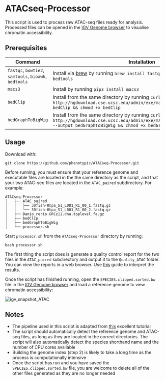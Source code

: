 # ATACseq-Processor

This script is used to process raw ATAC-seq files ready for analysis. Processed files can be opened in the [IGV Genome browser](https://software.broadinstitute.org/software/igv/) to visualise chromatin accessibility.



## Prerequisites

| Command | Installation |
| --- | --- |
| `fastqc`, `bowtie2`, `samtools`, `bioawk`, `bedtools` | Install via [brew](https://brew.sh) by running `brew install fastqc bowtie2 samtools bioawk bedtools` |
| `macs3` | Install by running `pip3 install macs3` |
| `bedClip` | Install from the same directory by running `curl http://hgdownload.cse.ucsc.edu/admin/exe/macOSX.x86_64/bedClip --output bedClip && chmod +x bedClip` |
| `bedGraphToBigWig` | Install from the same directory by running `curl http://hgdownload.cse.ucsc.edu/admin/exe/macOSX.x86_64/bedGraphToBigWig --output bedGraphToBigWig && chmod +x bedGraphToBigWig` |

## Usage

Download with:
```
git clone https://github.com/phenotypic/ATACseq-Processor.git
```

Before running, you must ensure that your reference genome and executable files are located in the the same directory as the script, and that your two ATAC-seq files are located in the `ATAC_paired` subdirectory. For example:

```
ATACseq-Processor
│   ├── ATAC_paired
│   │   ├── 30fish-0hpa_S1_L001_R1_00_1.fastq.gz
│   │   └── 30fish-0hpa_S1_L001_R1_00_2.fastq.gz
│   ├── Danio_rerio.GRCz11.dna.toplevel.fa.gz
│   ├── bedClip
│   ├── bedGraphToBigWig
│   └── processor.sh
```

Start `processor.sh` from the `ATACseq-Processor` directory by running:
```
bash processor.sh
```

The first thing the script does is generate a quality control report for the two files in the `ATAC_paired` subdirectory and output it to the `Quality_ATAC` folder. You can view the reports in a web browser. Use [this](https://www.bioinformatics.babraham.ac.uk/projects/fastqc/Help/3%20Analysis%20Modules/) guide to interpret the results.

Once the script has finished running, open the `SPECIES.clipped.sorted.bw` file in the [IGV Genome browser](https://software.broadinstitute.org/software/igv/) and load a reference genome to view chromatin accessibility:

![igv_snapshot_ATAC](https://user-images.githubusercontent.com/33377034/177248346-749c0c7e-9ac9-4dda-b508-0835dcc5959e.png)

## Notes

- The pipeline used in this script is adapted from [this](https://bioinformaticsworkbook.org/dataAnalysis/ATAC-seq/ATAC_tutorial.html) excellent tutorial
- The script should automatically detect the reference genome and ATAC-seq files, as long as they are located in the correct directories. The script will also automatically detect the species shorthand name and the number of CPU cores available
- Building the genome index (step 2) is likely to take a long time as the process is computationally intensive
- Once the script has run and you have saved the `SPECIES.clipped.sorted.bw` file, you are welcome to delete all of the other files generated as they are no longer needed
